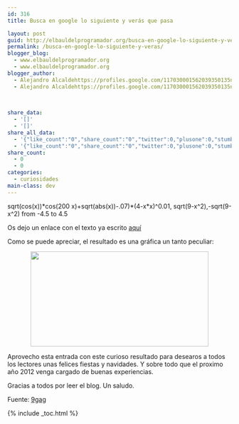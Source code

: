 ```yaml
---
id: 316
title: Busca en google lo siguiente y verás que pasa

layout: post
guid: http://elbauldelprogramador.org/busca-en-google-lo-siguiente-y-veras-que-pasa/
permalink: /busca-en-google-lo-siguiente-y-veras/
blogger_blog:
  - www.elbauldelprogramador.org
  - www.elbauldelprogramador.org
blogger_author:
  - Alejandro Alcaldehttps://profiles.google.com/117030001562039350135noreply@blogger.com
  - Alejandro Alcaldehttps://profiles.google.com/117030001562039350135noreply@blogger.com

  
  
share_data:
  - '[]'
  - '[]'
share_all_data:
  - '{"like_count":"0","share_count":"0","twitter":0,"plusone":0,"stumble":0,"pinit":0,"count":0,"time":1333551758}'
  - '{"like_count":"0","share_count":"0","twitter":0,"plusone":0,"stumble":0,"pinit":0,"count":0,"time":1333551758}'
share_count:
  - 0
  - 0
categories:
  - curiosidades
main-class: dev
---
```

sqrt(cos(x))\*cos(200 x)+sqrt(abs(x))-.07)\*(4-x*x)^0.01, sqrt(9-x^2),-sqrt(9-x^2) from -4.5 to 4.5

Os dejo un enlace con el texto ya escrito <a target="_blank" href="https://www.google.com/search?hl=en&q=sqrt(cos(x))*cos(200%20x)%2Bsqrt(abs(x))-.07)*(4-x*x)%5E0.01%2C%20sqrt(9-x%5E2)%2C-sqrt(9-x%5E2)%20from%20-4.5%20to%204.5#sclient=psy-ab&hl=en&source=hp&q=sqrt(cos(x))*cos(200+x)%2Bsqrt(abs(x))-.07)*(4-x*x)%5E0.01%2C+sqrt(9-x%5E2)%2C-sqrt(9-x%5E2)+from+-4.5+to+4.5&pbx=1&oq=sqrt(cos(x))*cos(200+x)%2Bsqrt(abs(x))-.07)*(4-x*x)%5E0.01%2C+sqrt(9-x%5E2)%2C-sqrt(9-x%5E2)+from+-4.5+to+4.5&aq=f&aqi=&aql=&gs_sm=e&gs_upl=121135l123243l0l124213l2l2l0l0l0l0l262l482l2-2l2l0&bav=on.2,or.r_gc.r_pw.r_cp.,cf.osb&fp=a1bc1589ec616832&biw=1280&bih=962">aquí</a>

Como se puede apreciar, el resultado es una gráfica un tanto peculiar:

<div class="separator" style="clear: both; text-align: center;">
  <a href="https://1.bp.blogspot.com/-FO8fLpA-3fM/TvXameIQI0I/AAAAAAAAB9k/KJSAlJz8tkc/s1600/Screenshot.png" imageanchor="1" style="margin-left:1em; margin-right:1em"><img border="0" height="213" width="400" src="https://1.bp.blogspot.com/-FO8fLpA-3fM/TvXameIQI0I/AAAAAAAAB9k/KJSAlJz8tkc/s400/Screenshot.png" /></a>
</div>

Aprovecho esta entrada con este curioso resultado para desearos a todos los lectores unas felices fiestas y navidades. Y sobre todo que el proximo año 2012 venga cargado de buenas experiencias.

Gracias a todos por leer el blog. Un saludo.

Fuente: <a target="_blank" href="http://9gag.com/gag/1220389">9gag</a>



{% include _toc.html %}
